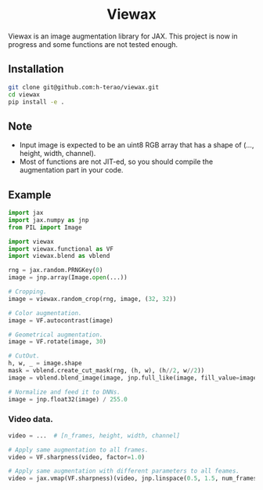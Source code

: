 <div align="center">

# Viewax

</div>

Viewax is an image augmentation library for JAX. This project is now in progress and some functions are not tested enough.

## Installation
```bash
git clone git@github.com:h-terao/viewax.git
cd viewax
pip install -e .
```


## Note
- Input image is expected to be an uint8 RGB array that has a shape of (..., height, width, channel).
- Most of functions are not JIT-ed, so you should compile the augmentation part in your code.

## Example

```python
import jax
import jax.numpy as jnp
from PIL import Image

import viewax
import viewax.functional as VF
import viewax.blend as vblend

rng = jax.random.PRNGKey(0)
image = jnp.array(Image.open(...))

# Cropping.
image = viewax.random_crop(rng, image, (32, 32))

# Color augmentation.
image = VF.autocontrast(image)

# Geometrical augmentation.
image = VF.rotate(image, 30)

# CutOut.
h, w, _ = image.shape
mask = vblend.create_cut_mask(rng, (h, w), (h//2, w//2))
image = vblend.blend_image(image, jnp.full_like(image, fill_value=image.mean()), mask)

# Normalize and feed it to DNNs.
image = jnp.float32(image) / 255.0
```

### Video data.
```python
video = ...  # [n_frames, height, width, channel]

# Apply same augmentation to all frames.
video = VF.sharpness(video, factor=1.0)

# Apply same augmentation with different parameters to all feames.
video = jax.vmap(VF.sharpness)(video, jnp.linspace(0.5, 1.5, num_frames))
```